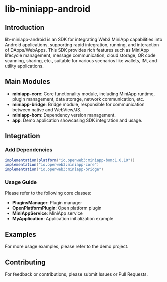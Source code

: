 # lib-miniapp-android

## Introduction

lib-miniapp-android is an SDK for integrating Web3 MiniApp capabilities into Android applications, supporting rapid integration, running, and interaction of DApps/WebApps. This SDK provides rich features such as MiniApp lifecycle management, message communication, cloud storage, QR code scanning, sharing, etc., suitable for various scenarios like wallets, IM, and utility applications.

## Main Modules
- **miniapp-core**: Core functionality module, including MiniApp runtime, plugin management, data storage, network communication, etc.
- **miniapp-bridge**: Bridge module, responsible for communication between native and WebView/JS.
- **miniapp-bom**: Dependency version management.
- **app**: Demo application showcasing SDK integration and usage.

## Integration

### Add Dependencies
```gradle
implementation(platform("io.openweb3:miniapp-bom:1.0.10"))
implementation("io.openweb3:miniapp-core")
implementation("io.openweb3:miniapp-bridge")
```

### Usage Guide
Please refer to the following core classes:
- **PluginsManager**: Plugin manager
- **OpenPlatformPlugin**: Open platform plugin
- **MiniAppService**: MiniApp service
- **MyApplication**: Application initialization example

## Examples

For more usage examples, please refer to the demo project.

## Contributing

For feedback or contributions, please submit Issues or Pull Requests.